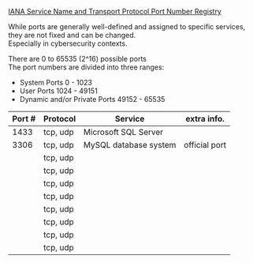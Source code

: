 [IANA Service Name and Transport Protocol Port Number Registry](https://www.iana.org/assignments/service-names-port-numbers/service-names-port-numbers.xhtml)

While ports are generally well-defined and assigned to specific services, \
they are not fixed and can be changed. \
Especially in cybersecurity contexts.

There are 0 to 65535 (2^16) possible ports \
The port numbers are divided into three ranges: 
- System Ports 0 - 1023
- User Ports 1024 - 49151
- Dynamic and/or Private Ports 49152 - 65535 


|Port #|Protocol|Service|extra info.|
|-|-|-|-|
|1433|tcp, udp|Microsoft SQL Server| |
|3306|tcp, udp| MySQL database system| official port|
| |tcp, udp| | |
| |tcp, udp| | |
| |tcp, udp| | |
| |tcp, udp| | |
| |tcp, udp| | |
| |tcp, udp| | |
| |tcp, udp| | |
| |tcp, udp| | |

